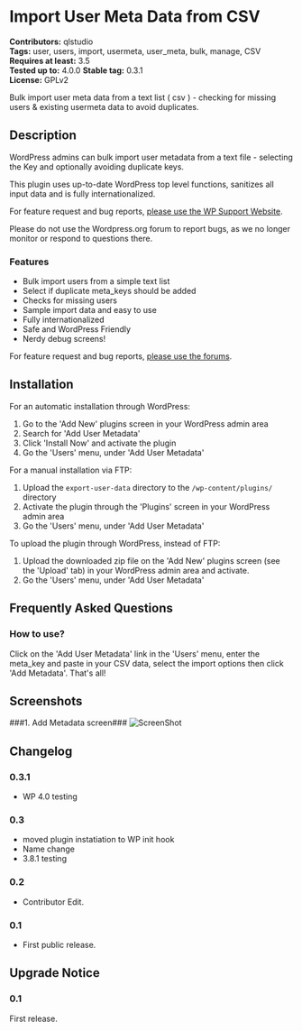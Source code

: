# Import User Meta Data from CSV #
**Contributors:** qlstudio  
**Tags:** user, users, import, usermeta,  user_meta, bulk, manage, CSV  
**Requires at least:** 3.5  
**Tested up to:** 4.0.0
**Stable tag:** 0.3.1  
**License:** GPLv2  

Bulk import user meta data from a text list ( csv ) - checking for missing users & existing usermeta data to avoid duplicates.

## Description ##

WordPress admins can bulk import user metadata from a text file - selecting the Key and optionally avoiding duplicate keys.

This plugin uses up-to-date WordPress top level functions, sanitizes all input data and is fully internationalized.

For feature request and bug reports, [please use the WP Support Website](http://www.wp-support.co/view/categories/import-user-meta-data-from-csv).

Please do not use the Wordpress.org forum to report bugs, as we no longer monitor or respond to questions there.

### Features ###

* Bulk import users from a simple text list
* Select if duplicate meta_keys should be added
* Checks for missing users
* Sample import data and easy to use
* Fully internationalized
* Safe and WordPress Friendly
* Nerdy debug screens!

For feature request and bug reports, [please use the forums](http://wordpress.org/tags/add-user-metadata).

## Installation ##

For an automatic installation through WordPress:

1. Go to the 'Add New' plugins screen in your WordPress admin area
1. Search for 'Add User Metadata'
1. Click 'Install Now' and activate the plugin
1. Go the 'Users' menu, under 'Add User Metadata'

For a manual installation via FTP:

1. Upload the `export-user-data` directory to the `/wp-content/plugins/` directory
1. Activate the plugin through the 'Plugins' screen in your WordPress admin area
1. Go the 'Users' menu, under 'Add User Metadata'

To upload the plugin through WordPress, instead of FTP:

1. Upload the downloaded zip file on the 'Add New' plugins screen (see the 'Upload' tab) in your WordPress admin area and activate.
1. Go the 'Users' menu, under 'Add User Metadata'

## Frequently Asked Questions ##

### How to use? ###

Click on the 'Add User Metadata' link in the 'Users' menu, enter the meta_key and paste in your CSV data, select the import options then click 'Add Metadata'. That's all!

## Screenshots ##

###1. Add Metadata screen###
![ScreenShot](http://s.w.org/plugins/add-user-metadata/screenshot-1.png?r=859692)

## Changelog ##

### 0.3.1 ###
* WP 4.0 testing

### 0.3 ###
* moved plugin instatiation to WP init hook
* Name change
* 3.8.1 testing

### 0.2 ###
* Contributor Edit.

### 0.1 ###
* First public release.

## Upgrade Notice ##

### 0.1 ###
First release.

